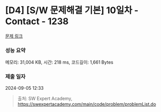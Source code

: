 # [D4] [S/W 문제해결 기본] 10일차 - Contact - 1238 

[문제 링크](https://swexpertacademy.com/main/code/problem/problemDetail.do?contestProbId=AV15B1cKAKwCFAYD) 

### 성능 요약

메모리: 31,004 KB, 시간: 218 ms, 코드길이: 1,661 Bytes

### 제출 일자

2024-09-05 12:33



> 출처: SW Expert Academy, https://swexpertacademy.com/main/code/problem/problemList.do